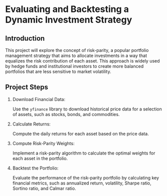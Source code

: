 # Evaluating and Backtesting a Dynamic Investment Strategy

## Introduction

This project will explore the concept of risk-parity, a popular portfolio management strategy that aims to allocate investments in a way that equalizes the risk contribution of each asset. This approach is widely used by hedge funds and institutional investors to create more balanced portfolios that are less sensitive to market volatility.

## Project Steps

1. Download Financial Data:

    Use the `yfinance` library to download historical price data for a selection of assets, such as stocks, bonds, and 
    commodities.

2. Calculate Returns:

    Compute the daily returns for each asset based on the price data.

3. Compute Risk-Parity Weights:

    Implement a risk-parity algorithm to calculate the optimal weights for each asset in the portfolio.

4. Backtest the Portfolio:

    Evaluate the performance of the risk-parity portfolio by calculating key financial metrics, such as annualized return, volatility, Sharpe ratio, Sortino ratio, and Calmar ratio.



